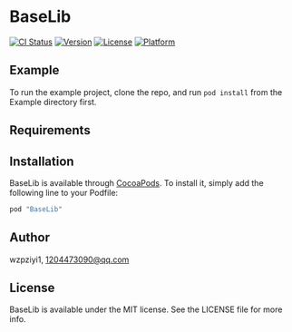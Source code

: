 # BaseLib

[![CI Status](http://img.shields.io/travis/wzpziyi1/BaseLib.svg?style=flat)](https://travis-ci.org/wzpziyi1/BaseLib)
[![Version](https://img.shields.io/cocoapods/v/BaseLib.svg?style=flat)](http://cocoapods.org/pods/BaseLib)
[![License](https://img.shields.io/cocoapods/l/BaseLib.svg?style=flat)](http://cocoapods.org/pods/BaseLib)
[![Platform](https://img.shields.io/cocoapods/p/BaseLib.svg?style=flat)](http://cocoapods.org/pods/BaseLib)

## Example

To run the example project, clone the repo, and run `pod install` from the Example directory first.

## Requirements

## Installation

BaseLib is available through [CocoaPods](http://cocoapods.org). To install
it, simply add the following line to your Podfile:

```ruby
pod "BaseLib"
```

## Author

wzpziyi1, 1204473090@qq.com

## License

BaseLib is available under the MIT license. See the LICENSE file for more info.
